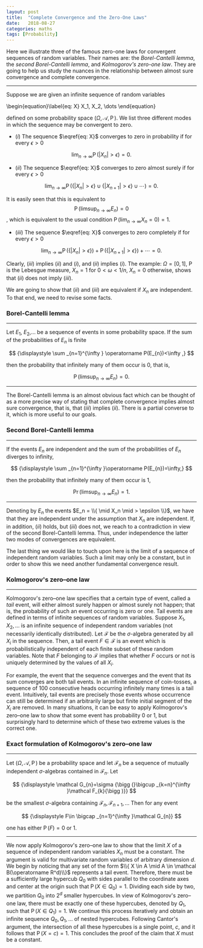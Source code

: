 ```yaml
---
layout: post
title:  "Complete Convergence and the Zero-One Laws"
date:   2018-08-27
categories: maths
tags: [Probability]
---
```


Here we illustrate three of the famous zero-one laws for convergent sequences of random variables. Their names are: the *Borel-Cantelli lemma*, the *second Borel-Cantelli lemma*, and *Kolmogorov's zero-one law*. They are going to help us study the nuances in the relationship between almost sure convergence and complete convergence.

***

Suppose we are given an infinite sequence of random variables

\begin{equation}\label{eq: X}
X_1, X_2, \dots
\end{equation}

defined on some probability space $(\Omega, \mathcal A, \operatorname P)$. We list three different modes in which the sequence may be convergent to zero.

* $(i)$ The sequence $\eqref{eq: X}$ converges to zero in probability if for every $\epsilon>0$  

$$
\begin{equation*}
  \lim_{n\rightarrow \infty} \operatorname P(|X_n|>\epsilon) = 0.
\end{equation*}
$$

* $(ii)$ The sequence $\eqref{eq: X}$ converges to zero almost surely if for every $\epsilon>0$  

$$
\begin{equation*}
  \lim_{n\rightarrow \infty} \operatorname P(\{|X_n|> \epsilon\} \cup \{|X_{n+1}|> \epsilon\} \cup \cdots) = 0.
\end{equation*}
$$  

It is easily seen that this is equivalent to $${\displaystyle \operatorname P \left(\limsup _{n\to \infty }E_{n}\right)=0}$$, which is equivalent to the usual condition $\operatorname P(\lim_{n\rightarrow\infty} X_n = 0)=1$.

* $(iii)$ The sequence $\eqref{eq: X}$ converges to zero completely if for every $\epsilon>0$  

$$
\begin{equation*}
  \lim_{n\rightarrow \infty} \operatorname P(\{|X_n|> \epsilon\}) + \operatorname P(\{|X_{n+1}|> \epsilon\}) + \cdots = 0.
\end{equation*}
$$

Clearly, $(iii)$ implies $(ii)$ and $(i)$, and $(ii)$ implies $(i)$. The example: $\Omega = [0,1]$, $\operatorname P$ is the Lebesgue measure, $X_n = 1$ for $0<\omega < 1/n$, $X_n=0$ otherwise, shows that $(ii)$ does not imply $(iii)$.

We are going to show that $(ii)$ and $(iii)$ are equivalent if $X_n$ are independent. To that end, we need to revise some facts.

### Borel-Cantelli lemma

***

Let $E_1$, $E_2$,... be a sequence of events in some probability space. If the sum of the probabilities of $E_n$ is finite

$$
{\displaystyle \sum _{n=1}^{\infty } \operatorname P(E_{n})<\infty ,}
$$

then the probability that infinitely many of them occur is $0$, that is,

$$
{\displaystyle \operatorname P \left(\limsup _{n\to \infty }E_{n}\right)=0.}
$$

***

The Borel-Cantelli lemma is an almost obvious fact which can be thought of as a more precise way of stating that complete convergence implies almost sure convergence, that is, that $(iii)$ implies $(ii)$. There is a partial converse to it, which is more useful to our goals.

### Second Borel-Cantelli lemma

***

If the events $E_n$ are independent and the sum of the probabilities of $E_n$ diverges to infinity,

$$
{\displaystyle \sum _{n=1}^{\infty }\operatorname P(E_{n})=\infty,}
$$

then the probability that infinitely many of them occur is $1$,

$$
{\displaystyle \Pr(\limsup _{n\rightarrow \infty }E_{n})=1.}
$$

***

Denoting by $E_n$ the events  $E_n = \\{ \mid X_n \mid > \epsilon \\}$, we have that they are independent under the assumption that $X_n$ are independent. If, in addition, $(ii)$ holds, but $(iii)$ does not, we reach to a contradiction in view of the second Borel-Cantelli lemma. Thus, under independence the latter two modes of convergences are equivalent.

The last thing we would like to touch upon here is the limit of a sequence of independent random variables. Such a limit may only be a constant, but in order to show this we need another fundamental convergence result.

### Kolmogorov's zero–one law

***
Kolmogorov's zero–one law specifies that a certain type of event, called a *tail* event, will either almost surely happen or almost surely not happen; that is, the probability of such an event occurring is zero or one. Tail events are defined in terms of infinite sequences of random variables. Suppose $X_1, X_2, \dots$
is an infinite sequence of independent random variables (not necessarily identically distributed). Let ${\displaystyle {\mathcal {F}}}$ be the $\sigma$-algebra generated by all ${\displaystyle X_{i}}$ in the sequence. Then, a tail event ${\displaystyle F\in {\mathcal {F}}}$ is an event which is probabilistically independent of each finite subset of these random variables. Note that ${\displaystyle F}$ belonging to ${\displaystyle {\mathcal {F}}}$ implies that whether ${\displaystyle F}$ occurs or not is uniquely determined by the values of all ${\displaystyle X_{i}}$.

For example, the event that the sequence converges and the event that its sum converges are both tail events. In an infinite sequence of coin-tosses, a sequence of 100 consecutive heads occurring infinitely many times is a tail event. Intuitively, tail events are precisely those events whose occurrence can still be determined if an arbitrarily large but finite initial segment of the ${\displaystyle X_{i}}$ are removed. In many situations, it can be easy to apply Kolmogorov's zero–one law to show that some event has probability 0 or 1, but surprisingly hard to determine which of these two extreme values is the correct one.

### Exact formulation of Kolmogorov's zero–one law
***
Let $(\Omega, \mathcal A, \operatorname P)$ be a probability space and let $\mathcal F_n$ be a sequence of mutually independent $\sigma$-algebras contained in $\mathcal F_n$. Let

$$
{\displaystyle \mathcal G_{n}=\sigma {\bigg (}\bigcup _{k=n}^{\infty }\mathcal F_{k}{\bigg )}}
$$

be the smallest $\sigma$-algebra containing $\mathcal F_n, \mathcal F_{n+1}, \dots$ Then for any event

$$
{\displaystyle F\in \bigcap _{n=1}^{\infty }\mathcal G_{n}}
$$

one has either $\operatorname P(F) = 0$ or $1$.

***

We now apply Kolmogorov's zero–one law to show that the limit $X$ of a sequence of independent random variables $X_n$ must be a constant. The argument is valid for multivariate random variables of arbitrary dimension $d$. We begin by noticing that any set of the form $\\{ X \in A \mid A \in \mathcal B(\operatorname R^d)\\}$ represents a tail event. Therefore, there must be a sufficiently large hypercub $Q_0$ with sides parallel to the coordinate axes and center at the origin such that $\operatorname P(X \in Q_0) = 1.$ Dividing each side by two, we partition $Q_0$ into $2^d$ smaller hypercubes. In view of Kolmogorov's zero–one law, there must be exactly one of these hypercubes, denoted by $Q_1$, such that $\operatorname P(X \in Q_1) = 1$. We continue this process iteratively and obtain an infinite sequence $Q_0, Q_1, \dots$ of nested hypercubes. Following  Cantor's argument, the intersection of all these hypercubes is a single point, $c$, and it follows that $\operatorname P(X = c) = 1$. This concludes the proof of the claim that $X$ must be a constant.
